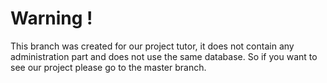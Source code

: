 # Warning !
This branch was created for our project tutor, it does not contain any administration part and does not use the same database. So if you want to see our project please go to the master branch.